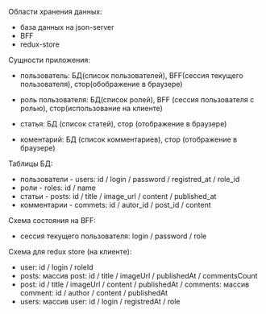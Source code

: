 Области хранения данных:

-   база данных на json-server
-   BFF
-   redux-store

Сущности приложения:

-   пользователь: БД(список пользователей), BFF(сессия текущего пользователя), стор(обображение в браузере)

-   роль пользователя: БД(список ролей), BFF (сессия пользователя с ролью), стор(использование на клиенте)
-   статья: БД (список статей), стор (отображение в браузере)
-   коментарий: БД (список комментариев), стор (отображение в браузере)

Таблицы БД:

-   пользователи - users: id / login / password / registred_at / role_id
-   роли - roles: id / name
-   статьи - posts: id / title / image_url / content / published_at
-   комментарии - commets: id / autor_id / post_id / content

Схема состояния на BFF:

-   сессия текущего пользователя: login / password / role

Схема для redux store (на клиенте):

-   user: id / login / roleId
-   posts: массив post: id / title / imageUrl / publishedAt / commentsCount
-   post: id / title / imageUrl / content / publishedAt / comments: массив comment: id / author / content / publishedAt
-   users: массив user: id / login / registredAt / role
